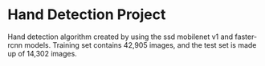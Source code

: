 # Hand Detection Project

Hand detection algorithm created by using the ssd mobilenet v1 and faster-rcnn models. Training set contains 42,905 images, and the test set is made up of
14,302 images.
